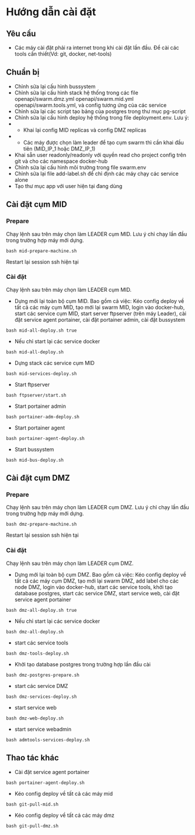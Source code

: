 # Hướng dẫn cài đặt

## Yêu cầu
* Các máy cài đặt phải ra internet trong khi cài đặt lần đầu. Để cài các tools cần thiết(Vd: git, docker, net-tools)

## Chuẩn bị
* Chỉnh sửa lại cấu hình bussystem
* Chỉnh sửa lại cấu hình stack hệ thống trong các file openapi/swarm.dmz.yml openapi/swarm.mid.yml openapi/swarm.tools.yml, và config tương ứng của các service
* Chỉnh sửa lại các script tạo bảng của postgres trong thư mục pg-script
* Chỉnh sửa lại cấu hình deploy hệ thống trong file deployment.env. Lưu ý:
* * Khai lại config MID replicas và config DMZ replicas
* * Các máy được chọn làm leader để tạo cụm swarm thì cần khai đầu tiên (MID_IP_1 hoặc DMZ_IP_1)
* Khai sẵn user readonly/readonly với quyền read cho project config trên git và cho các namespace docker-hub
* Chỉnh sửa lại cấu hình môi trường trong file swarm.env
* Chỉnh sửa lại file add-label.sh để chỉ định các máy chạy các service alone
* Tạo thư mục app với user hiện tại đang dùng

## Cài đặt cụm MID
### Prepare
Chạy lệnh sau trên máy chọn làm LEADER cụm MID. Lưu ý chỉ chạy lần đầu trong trường hợp máy mới dựng.

```
bash mid-prepare-machine.sh
```

Restart lại session ssh hiện tại
### Cài đặt
Chạy lệnh sau trên máy chọn làm LEADER cụm MID.

* Dựng mới lại toàn bộ cụm MID. Bao gồm cả việc: Kéo config deploy về tất cả các máy cụm MID, tạo mới lại swarm MID, login vào docker-hub, start các service cụm MID, start server ftpserver (trên máy Leader), cài đặt service agent portainer, cài đặt portainer admin, cài đặt bussystem

```
bash mid-all-deploy.sh true
```

* Nếu chỉ start lại các service docker 

```
bash mid-all-deploy.sh 
```

* Dựng stack các service cụm MID

```
bash mid-services-deploy.sh
```

* Start ftpserver

```
bash ftpserver/start.sh
```

* Start portainer admin

```
bash portainer-adm-deploy.sh
```

* Start portainer agent

```
bash portainer-agent-deploy.sh
```

* Start bussystem

```
bash mid-bus-deploy.sh
```

## Cài đặt cụm DMZ
### Prepare
Chạy lệnh sau trên máy chọn làm LEADER cụm DMZ. Lưu ý chỉ chạy lần đầu trong trường hợp máy mới dựng.

```
bash dmz-prepare-machine.sh
```

Restart lại session ssh hiện tại

### Cài đặt
Chạy lệnh sau trên máy chọn làm LEADER cụm DMZ.

* Dựng mới lại toàn bộ cụm DMZ. Bao gồm cả việc: Kéo config deploy về tất cả các máy cụm DMZ, tạo mới lại swarm DMZ, add label cho các node DMZ, login vào docker-hub, start các service tools, khởi tạo database postgres, start các service DMZ, start service web, cài đặt service agent portainer

```
bash dmz-all-deploy.sh true
```

* Nếu chỉ start lại các service docker 

```
bash dmz-all-deploy.sh 
```

* start các service tools

```
bash dmz-tools-deploy.sh
```

* Khởi tạo database postgres trong trường hợp lần đầu cài

```
bash dmz-postgres-prepare.sh
```

* start các service DMZ

```
bash dmz-services-deploy.sh
```

* start service web

```
bash dmz-web-deploy.sh
```

* start service webadmin

```
bash admtools-services-deploy.sh
```
## Thao tác khác
* Cài đặt service agent portainer

```
bash portainer-agent-deploy.sh
```

* Kéo config deploy về tất cả các máy mid

```
bash git-pull-mid.sh
```

* Kéo config deploy về tất cả các máy dmz

```
bash git-pull-dmz.sh
```
